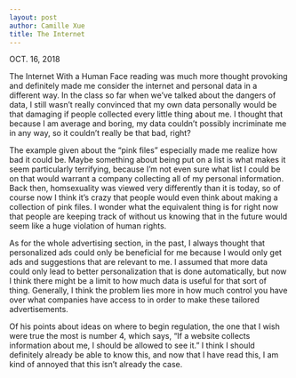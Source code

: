 ```yaml
---
layout: post
author: Camille Xue
title: The Internet
---
```

OCT. 16, 2018

The Internet With a Human Face reading was much more thought provoking and definitely made me consider the internet and personal data in a different way. In the class so far when we’ve talked about the dangers of data, I still wasn’t really convinced that my own data personally would be that damaging if people collected every little thing about me. I thought that because I am average and boring, my data couldn’t possibly incriminate me in any way, so it couldn’t really be that bad, right? 

The example given about the “pink files” especially made me realize how bad it could be. Maybe something about being put on a list is what makes it seem particularly terrifying, because I’m not even sure what list I could be on that would warrant a company collecting all of my personal information. Back then, homsexuality was viewed very differently than it is today, so of course now I think it’s crazy that people would even think about making a collection of pink files. I wonder what the equivalent thing is for right now that people are keeping track of without us knowing that in the future would seem like a huge violation of human rights.

As for the whole advertising section, in the past, I always thought that personalized ads could only be beneficial for me because I would only get ads and suggestions that are relevant to me. I assumed that more data could only lead to better personalization that is done automatically, but now I think there might be a limit to how much data is useful for that sort of thing. Generally, I think the problem lies more in how much control you have over what companies have access to in order to make these tailored advertisements. 

Of his points about ideas on where to begin regulation, the one that I wish were true the most is number 4, which says, “If a website collects information about me, I should be allowed to see it.” I think I should definitely already be able to know this, and now that I have read this, I am kind of annoyed that this isn’t already the case.
